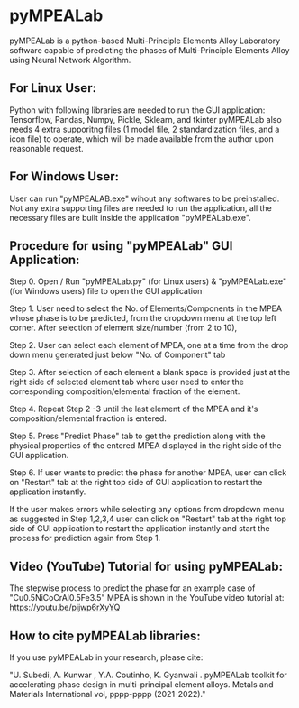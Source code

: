 # pyMPEALab

pyMPEALab is a python-based Multi-Principle Elements Alloy Laboratory software capable of predicting the phases of Multi-Principle Elements Alloy using Neural Network Algorithm.


## For Linux User:
Python with following libraries are needed to run the GUI application: Tensorflow, Pandas, Numpy, Pickle, Sklearn, and tkinter
pyMPEALab also needs 4 extra supporitng files (1 model file, 2 standardization files, and a icon file) to operate, which will be made available from the author upon reasonable request. 


## For Windows User:
User can run "pyMPEALAB.exe" wihout any softwares to be preinstalled.
Not any extra supporting files are needed to run the application, all the necessary files are built inside the application "pyMPEALab.exe".


## Procedure for using "pyMPEALab" GUI Application:

Step 0. Open / Run "pyMPEALab.py" (for Linux users) & "pyMPEALab.exe" (for Windows users) file to open the GUI application

Step 1. User need to select the No. of Elements/Components in the MPEA whose phase is to be predicted, from the dropdown menu at the top left corner.
		    After selection of element size/number (from 2 to 10),
		    
Step 2. User can select each element of MPEA, one at a time from the drop down menu generated just below "No. of Component" tab

Step 3. After selection of each element a blank space is provided just at the right side of selected element tab where user need to enter the corresponding composition/elemental           fraction of the element.

Step 4. Repeat Step 2 -3 until the last element of the MPEA and it's composition/elemental fraction is entered.

Step 5. Press "Predict Phase" tab to get the prediction along with the physical properties of the entered MPEA displayed in the right side of the GUI application.

Step 6. If user wants to predict the phase for another MPEA, user can click on "Restart" tab at the right top side of GUI application to restart the application instantly.


If the user makes errors while selecting any options from dropdown menu as suggested in Step 1,2,3,4 user can click on "Restart" tab at the right top side of GUI application to restart the application instantly and start the process for prediction again from Step 1.



## Video (YouTube) Tutorial for using pyMPEALab:
The stepwise process to predict the phase for an example case of "Cu0.5NiCoCrAl0.5Fe3.5" MPEA is shown in the YouTube video tutorial at: https://youtu.be/pijwp6rXyYQ



## How to cite pyMPEALab libraries:
If you use pyMPEALab in your research, please cite:

"U. Subedi, A. Kunwar , Y.A. Coutinho, K. Gyanwali . pyMPEALab toolkit for accelerating phase design in multi-principal element alloys. Metals  and Materials International vol, pppp-pppp (2021-2022)."
